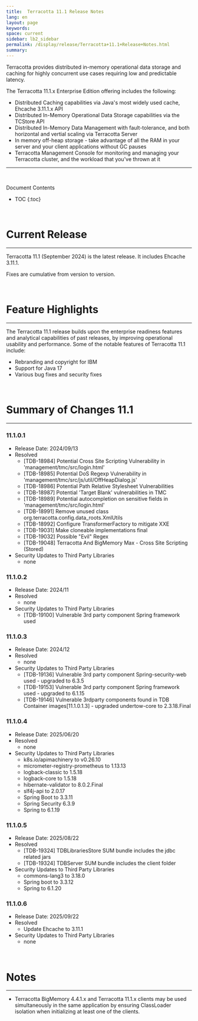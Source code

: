 ```yaml
---
title:  Terracotta 11.1 Release Notes  
lang: en
layout: page
keywords:
space: current
sidebar: lb2_sidebar
permalink: /display/release/Terracotta+11.1+Release+Notes.html
summary:
---
```


Terracotta provides distributed in-memory operational data storage and caching for highly concurrent use cases requiring low and predictable latency.

The Terracotta 11.1.x Enterprise Edition offering includes the following:

   *  Distributed Caching capabilities via Java's most widely used cache, Ehcache 3.11.1.x API 
   *  Distributed In-Memory Operational Data Storage capabilities via the TCStore API
   *  Distributed In-Memory Data Management with fault-tolerance, and both horizontal and vertial scaling via Terracotta Server
   *  In memory off-heap storage - take advantage of all the RAM in your server and your client applications without GC pauses
   *  Terracotta Management Console for monitoring and managing your Terracotta cluster, and the workload that you've thrown at it

------

<br>

Document Contents

* TOC
{:toc}

<br>

# Current Release
------------------
Terracotta 11.1 (September 2024) is the latest release. It includes Ehcache 3.11.1.

Fixes are cumulative from version to version.

<br>

# Feature Highlights
------------------
The Terracotta 11.1 release builds upon the enterprise readiness features and analytical capabilities of past releases, by improving operational usability and performance. Some of the notable features of Terracotta 11.1 include:

* Rebranding and copyright for IBM
* Support for Java 17
* Various bug fixes and security fixes

<br>

# Summary of Changes 11.1
-----------------------
### 11.1.0.1
* Release Date: 2024/09/13
* Resolved
  * [TDB-18984]	Potential Cross Site Scripting Vulnerability in 'management/tmc/src/login.html'
  * [TDB-18985]	Potential DoS Regexp Vulnerability in 'management/tmc/src/js/util/OffHeapDialog.js'
  * [TDB-18986]	Potential Path Relative Stylesheet Vulnerabilities
  * [TDB-18987]	Potential 'Target Blank' vulnerabilities in TMC
  * [TDB-18989]	Potential autocompletion on sensitive fields in 'management/tmc/src/login.html'
  * [TDB-18991]	Remove unused class org.terracotta.config.data_roots.XmlUtils
  * [TDB-18992]	Configure TransformerFactory to mitigate XXE
  * [TDB-19031]	Make cloneable implementations final
  * [TDB-19032]	Possible "Evil" Regex
  * [TDB-19048]	Terracotta And BigMemory Max - Cross Site Scripting (Stored)
* Security Updates to Third Party Libraries
  * none

### 11.1.0.2
* Release Date: 2024/11
* Resolved
  * none
* Security Updates to Third Party Libraries
  * [TDB-19100] Vulnerable 3rd party component Spring framework used

### 11.1.0.3
* Release Date: 2024/12
* Resolved
  * none
* Security Updates to Third Party Libraries
  * [TDB-19136] Vulnerable 3rd party component Spring-security-web used - upgraded to 6.3.5
  * [TDB-19153] Vulnerable 3rd party component Spring framework used - upgraded to 6.1.15
  * [TDB-19146] Vulnerable 3rdparty components found in TDB Container images[11.1.0.1.3] - upgraded undertow-core to 2.3.18.Final

### 11.1.0.4
* Release Date: 2025/06/20
* Resolved
  * none
* Security Updates to Third Party Libraries
  * k8s.io/apimachinery to v0.26.10
  * micrometer-registry-prometheus to 1.13.13
  * logback-classic to 1.5.18
  * logback-core to 1.5.18
  * hibernate-validator to 8.0.2.Final
  * slf4j-api to 2.0.17
  * Spring Boot to 3.3.11
  * Spring Security 6.3.9
  * Spring to 6.1.19

### 11.1.0.5
* Release Date: 2025/08/22
* Resolved
  * [TDB-19324] TDBLibrariesStore SUM bundle includes the jdbc related jars
  * [TDB-19324] TDBServer SUM bundle includes the client folder
* Security Updates to Third Party Libraries
  * commons-lang3 to 3.18.0
  * Spring boot to 3.3.12
  * Spring to 6.1.20

### 11.1.0.6
* Release Date: 2025/09/22
* Resolved
  * Update Ehcache to 3.11.1
* Security Updates to Third Party Libraries
  * none



<br>

# Notes
-------
* Terracotta BigMemory 4.4.1.x and Terracotta 11.1.x clients may be used simultaneously in the same application by ensuring ClassLoader isolation when initializing at least one of the clients.
<br>

